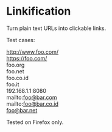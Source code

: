 # Linkification
Turn plain text URLs into clickable links.

Test cases: 

http://www.foo.com/  
https://foo.com/  
foo.org  
foo.net  
foo.co.id  
foo.it  
192.168.1.1:8080  
mailto:foo@bar.com  
mailto:foo@bar.co.id  
foo@bar.net

Tested on Firefox only.

